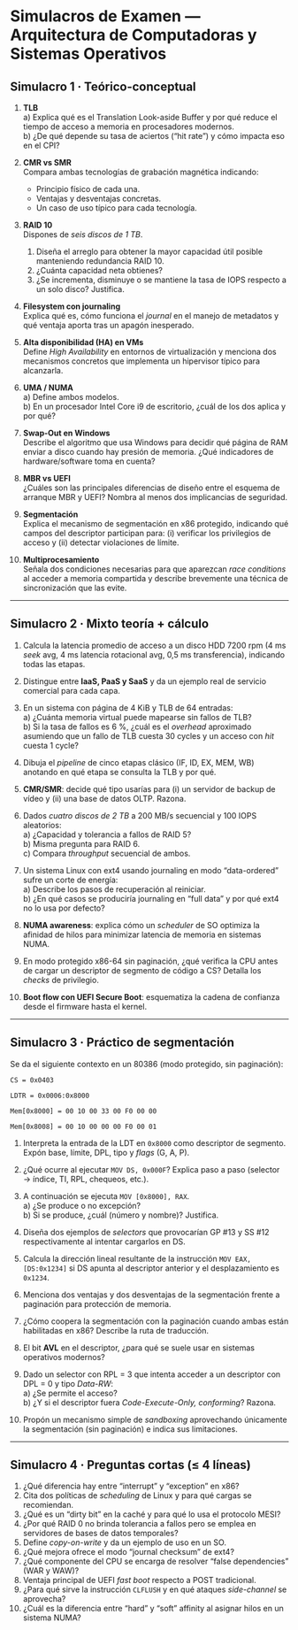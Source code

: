 # Simulacros de Examen — Arquitectura de Computadoras y Sistemas Operativos

## Simulacro 1 · Teórico-conceptual

1. **TLB**  
   a) Explica qué es el Translation Look-aside Buffer y por qué reduce el tiempo de acceso a memoria en procesadores modernos.  
   b) ¿De qué depende su tasa de aciertos (“hit rate”) y cómo impacta eso en el CPI?

2. **CMR vs SMR**  
   Compara ambas tecnologías de grabación magnética indicando:  
   * Principio físico de cada una.  
   * Ventajas y desventajas concretas.  
   * Un caso de uso típico para cada tecnología.

3. **RAID 10**  
   Dispones de *seis discos de 1 TB*.  
   1. Diseña el arreglo para obtener la mayor capacidad útil posible manteniendo redundancia RAID 10.  
   2. ¿Cuánta capacidad neta obtienes?  
   3. ¿Se incrementa, disminuye o se mantiene la tasa de IOPS respecto a un solo disco? Justifica.

4. **Filesystem con journaling**  
   Explica qué es, cómo funciona el *journal* en el manejo de metadatos y qué ventaja aporta tras un apagón inesperado.

5. **Alta disponibilidad (HA) en VMs**  
   Define *High Availability* en entornos de virtualización y menciona dos mecanismos concretos que implementa un hipervisor típico para alcanzarla.

6. **UMA / NUMA**  
   a) Define ambos modelos.  
   b) En un procesador Intel Core i9 de escritorio, ¿cuál de los dos aplica y por qué?

7. **Swap-Out en Windows**  
   Describe el algoritmo que usa Windows para decidir qué página de RAM enviar a disco cuando hay presión de memoria. ¿Qué indicadores de hardware/software toma en cuenta?

8. **MBR vs UEFI**  
   ¿Cuáles son las principales diferencias de diseño entre el esquema de arranque MBR y UEFI? Nombra al menos dos implicancias de seguridad.

9. **Segmentación**  
   Explica el mecanismo de segmentación en x86 protegido, indicando qué campos del descriptor participan para: (i) verificar los privilegios de acceso y (ii) detectar violaciones de límite.

10. **Multiprocesamiento**  
    Señala dos condiciones necesarias para que aparezcan *race conditions* al acceder a memoria compartida y describe brevemente una técnica de sincronización que las evite.

---

## Simulacro 2 · Mixto teoría + cálculo

1. Calcula la latencia promedio de acceso a un disco HDD 7200 rpm (4 ms *seek* avg, 4 ms latencia rotacional avg, 0,5 ms transferencia), indicando todas las etapas.

2. Distingue entre **IaaS, PaaS y SaaS** y da un ejemplo real de servicio comercial para cada capa.

3. En un sistema con página de 4 KiB y TLB de 64 entradas:  
   a) ¿Cuánta memoria virtual puede mapearse sin fallos de TLB?  
   b) Si la tasa de fallos es 6 %, ¿cuál es el *overhead* aproximado asumiendo que un fallo de TLB cuesta 30 cycles y un acceso con *hit* cuesta 1 cycle?

4. Dibuja el *pipeline* de cinco etapas clásico (IF, ID, EX, MEM, WB) anotando en qué etapa se consulta la TLB y por qué.

5. **CMR/SMR**: decide qué tipo usarías para (i) un servidor de backup de vídeo y (ii) una base de datos OLTP. Razona.

6. Dados *cuatro discos de 2 TB* a 200 MB/s secuencial y 100 IOPS aleatorios:  
   a) ¿Capacidad y tolerancia a fallos de RAID 5?  
   b) Misma pregunta para RAID 6.  
   c) Compara *throughput* secuencial de ambos.

7. Un sistema Linux con ext4 usando journaling en modo “data-ordered” sufre un corte de energía:  
   a) Describe los pasos de recuperación al reiniciar.  
   b) ¿En qué casos se produciría journaling en “full data” y por qué ext4 no lo usa por defecto?

8. **NUMA awareness**: explica cómo un *scheduler* de SO optimiza la afinidad de hilos para minimizar latencia de memoria en sistemas NUMA.

9. En modo protegido x86-64 sin paginación, ¿qué verifica la CPU antes de cargar un descriptor de segmento de código a CS? Detalla los *checks* de privilegio.

10. **Boot flow con UEFI Secure Boot**: esquematiza la cadena de confianza desde el firmware hasta el kernel.

---

## Simulacro 3 · Práctico de segmentación

Se da el siguiente contexto en un 80386 (modo protegido, sin paginación):

`CS = 0x0403` 

`LDTR = 0x0006:0x8000` 

`Mem[0x8000] = 00 10 00 33 00 F0 00 00` 

`Mem[0x8008] = 00 10 00 00 00 F0 00 01` 


1. Interpreta la entrada de la LDT en `0x8000` como descriptor de segmento. Expón base, límite, DPL, tipo y *flags* (G, A, P).

2. ¿Qué ocurre al ejecutar `MOV DS, 0x000F`? Explica paso a paso (selector → índice, TI, RPL, chequeos, etc.).

3. A continuación se ejecuta `MOV [0x8000], RAX`.  
   a) ¿Se produce o no excepción?  
   b) Si se produce, ¿cuál (número y nombre)? Justifica.

4. Diseña dos ejemplos de *selectors* que provocarían GP #13 y SS #12 respectivamente al intentar cargarlos en DS.

5. Calcula la dirección lineal resultante de la instrucción `MOV EAX, [DS:0x1234]` si DS apunta al descriptor anterior y el desplazamiento es `0x1234`.

6. Menciona dos ventajas y dos desventajas de la segmentación frente a paginación para protección de memoria.

7. ¿Cómo coopera la segmentación con la paginación cuando ambas están habilitadas en x86? Describe la ruta de traducción.

8. El bit **AVL** en el descriptor, ¿para qué se suele usar en sistemas operativos modernos?

9. Dado un selector con RPL = 3 que intenta acceder a un descriptor con DPL = 0 y tipo *Data-RW*:  
   a) ¿Se permite el acceso?  
   b) ¿Y si el descriptor fuera *Code-Execute-Only, conforming*? Razona.

10. Propón un mecanismo simple de *sandboxing* aprovechando únicamente la segmentación (sin paginación) e indica sus limitaciones.

---

## Simulacro 4 · Preguntas cortas (≤ 4 líneas)

1. ¿Qué diferencia hay entre “interrupt” y “exception” en x86?  
2. Cita dos políticas de *scheduling* de Linux y para qué cargas se recomiendan.  
3. ¿Qué es un “dirty bit” en la caché y para qué lo usa el protocolo MESI?  
4. ¿Por qué RAID 0 no brinda tolerancia a fallos pero se emplea en servidores de bases de datos temporales?  
5. Define *copy-on-write* y da un ejemplo de uso en un SO.  
6. ¿Qué mejora ofrece el modo “journal checksum” de ext4?  
7. ¿Qué componente del CPU se encarga de resolver “false dependencies” (WAR y WAW)?  
8. Ventaja principal de UEFI *fast boot* respecto a POST tradicional.  
9. ¿Para qué sirve la instrucción `CLFLUSH` y en qué ataques *side-channel* se aprovecha?  
10. ¿Cuál es la diferencia entre “hard” y “soft” affinity al asignar hilos en un sistema NUMA?
